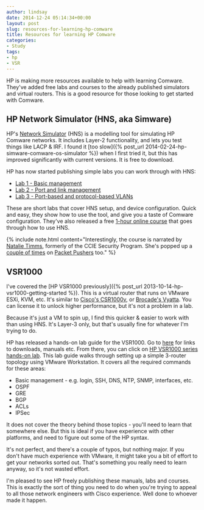 ```yaml
---
author: lindsay
date: 2014-12-24 05:14:34+00:00
layout: post
slug: resources-for-learning-hp-comware
title: Resources for learning HP Comware
categories:
- Study
tags:
- hp
- VSR
---
```


HP is making more resources available to help with learning Comware. They've added free labs and courses to the already published simulators and virtual routers. This is a good resource for those looking to get started with Comware.

## HP Network Simulator (HNS, aka Simware)

HP's [Network Simulator](https://www.hpe.com/us/en/networking/products/simulator/index.aspx) (HNS) is a modelling tool for simulating HP Comware networks. It includes Layer-2 functionality, and lets you test things like LACP & IRF. I found it [too slow]({% post_url 2014-02-24-hp-simware-comware-os-simulator %}) when I first tried it, but this has improved significantly with current versions. It is free to download.

HP has now started publishing simple labs you can work through with HNS:

* [Lab 1 - Basic management](https://www.hpe.com/h20195/v2/getdocument.aspx?docname=4AA5-5630ENW)
* [Lab 2 - Port and link management](https://www.hpe.com/v2/getdocument.aspx?docname=4AA5-5631ENW)
* [Lab 3 - Port-based and protocol-based VLANs](https://www.hpe.com/h20195/v2/getdocument.aspx?docname=c04473805)

These are short labs that cover HNS setup, and device configuration. Quick and easy, they show how to use the tool, and give you a taste of Comware configuration. They've also released a free [1-hour online course](http://www.brainshark.com/HP-ESSN/vu?pi=zGlz14Ff6mzL7Caz0) that goes through how to use HNS.

{% include note.html content="Interestingly, the course is narrated by [Natalie Timms](http://natalietimms.com/), formerly of the CCIE Security Program. She's popped up a [couple of times](http://packetpushers.net/podcast/podcasts/show-67-ccie-security-track-update-with-natalie-timms-program-manager/) on [Packet Pushers](http://packetpushers.net/) too." %}

## VSR1000

I've covered the [HP VSR1000 previously]({% post_url 2013-10-14-hp-vsr1000-getting-started %}). This is a virtual router that runs on VMware ESXi, KVM, etc. It's similar to [Cisco's CSR1000v](http://www.fryguy.net/2013/12/27/cisco-csr1000v-for-home-labs/), or [Brocade's Vyatta](http://www.brocade.com/products/all/network-functions-virtualization/product-details/5400-vrouter/index.page). You can license it to unlock higher performance, but it's not a problem in a lab.

Because it's just a VM to spin up, I find this quicker & easier to work with than using HNS. It's Layer-3 only, but that's usually fine for whatever I'm trying to do.

HP has released a hands-on lab guide for the VSR1000. Go to [here](https://www.hpe.com/us/en/networking/products/routers/HP_VSR1000_Virtual_Services_Router_Series/index.aspx#tab=TAB_RESOURCES) for links to downloads, manuals etc. From there, you can click on [HP VSR1000 series hands-on lab](https://www.hpe.com/v2/getdocument.aspx?docname=4AA5-5811ENW). This lab guide walks through setting up a simple 3-router topology using VMware Workstation. It covers all the required commands for these areas:

* Basic management - e.g. login, SSH, DNS, NTP, SNMP, interfaces, etc.
* OSPF
* GRE
* BGP
* ACLs
* IPSec

It does not cover the theory behind those topics - you'll need to learn that somewhere else. But this is ideal if you have experience with other platforms, and need to figure out some of the HP syntax.

It's not perfect, and there's a couple of typos, but nothing major. If you don't have much experience with VMware, it might take you a bit of effort to get your networks sorted out. That's something you really need to learn anyway, so it's not wasted effort.

I'm pleased to see HP freely publishing these manuals, labs and courses. This is exactly the sort of thing you need to do when you're trying to appeal to all those network engineers with Cisco experience. Well done to whoever made it happen.
